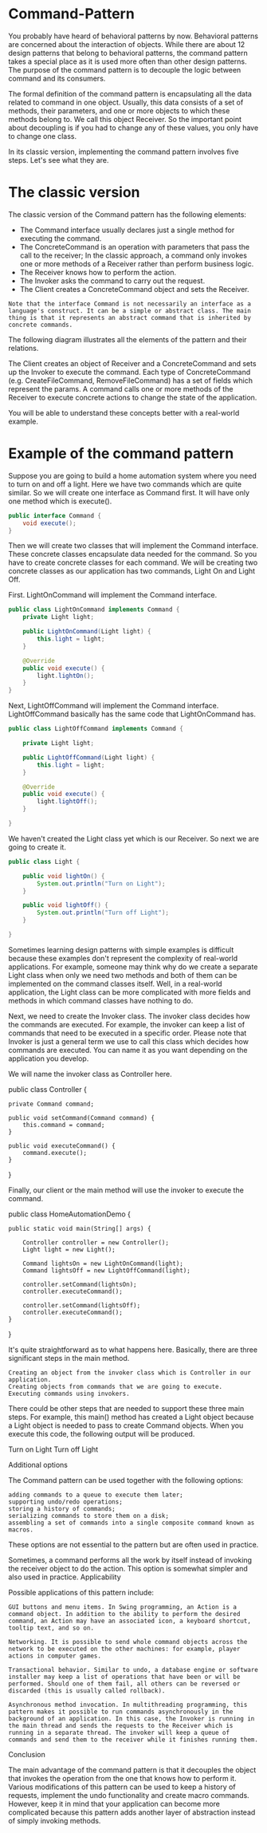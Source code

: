 # Command-Pattern

You probably have heard of behavioral patterns by now. Behavioral patterns are concerned about the interaction of
objects. While there are about 12 design patterns that belong to behavioral patterns, the command pattern takes a
special place as it is used more often than other design patterns. The purpose of the command pattern is to decouple the
logic between command and its consumers.

The formal definition of the command pattern is encapsulating all the data related to command in one object. Usually,
this data consists of a set of methods, their parameters, and one or more objects to which these methods belong to. We
call this object Receiver. So the important point about decoupling is if you had to change any of these values, you only
have to change one class.

In its classic version, implementing the command pattern involves five steps. Let's see what they are.

# The classic version

The classic version of the Command pattern has the following elements:

* The Command interface usually declares just a single method for executing the command.
* The ConcreteCommand is an operation with parameters that pass the call to the receiver; In the classic approach, a
  command only invokes one or more methods of a Receiver rather than perform business logic.
* The Receiver knows how to perform the action.
* The Invoker asks the command to carry out the request.
* The Client creates a ConcreteCommand object and sets the Receiver.

```Note that the interface Command is not necessarily an interface as a language's construct. It can be a simple or abstract class. The main thing is that it represents an abstract command that is inherited by concrete commands.```

The following diagram illustrates all the elements of the pattern and their relations.

The Client creates an object of Receiver and a ConcreteCommand and sets up the Invoker to execute the command. Each type
of ConcreteCommand (e.g. CreateFileCommand, RemoveFileCommand) has a set of fields which represent the params. A command
calls one or more methods of the Receiver to execute concrete actions to change the state of the application.

You will be able to understand these concepts better with a real-world example.

# Example of the command pattern

Suppose you are going to build a home automation system where you need to turn on and off a light. Here we have two
commands which are quite similar. So we will create one interface as Command first. It will have only one method which
is execute().

```java
public interface Command {
    void execute();
}
```

Then we will create two classes that will implement the Command interface. These concrete classes encapsulate data
needed for the command. So you have to create concrete classes for each command. We will be creating two concrete
classes as our application has two commands, Light On and Light Off.

First. LightOnCommand will implement the Command interface.

```java
public class LightOnCommand implements Command {
    private Light light;

    public LightOnCommand(Light light) {
        this.light = light;
    }

    @Override
    public void execute() {
        light.lightOn();
    }
}
```

Next, LightOffCommand will implement the Command interface. LightOffCommand basically has the same code that
LightOnCommand has.

```java
public class LightOffCommand implements Command {

    private Light light;

    public LightOffCommand(Light light) {
        this.light = light;
    }

    @Override
    public void execute() {
        light.lightOff();
    }

}
```

We haven't created the Light class yet which is our Receiver. So next we are going to create it.

```java
public class Light {

    public void lightOn() {
        System.out.println("Turn on Light");
    }

    public void lightOff() {
        System.out.println("Turn off Light");
    }

}
```

Sometimes learning design patterns with simple examples is difficult because these examples don't represent the
complexity of real-world applications. For example, someone may think why do we create a separate Light class when only
we need two methods and both of them can be implemented on the command classes itself. Well, in a real-world
application, the Light class can be more complicated with more fields and methods in which command classes have nothing
to do.

Next, we need to create the Invoker class. The invoker class decides how the commands are executed. For example, the
invoker can keep a list of commands that need to be executed in a specific order. Please note that Invoker is just a
general term we use to call this class which decides how commands are executed. You can name it as you want depending on
the application you develop.

We will name the invoker class as Controller here.

public class Controller {

    private Command command;

    public void setCommand(Command command) {
        this.command = command;
    }

    public void executeCommand() {
        command.execute();
    }

}

Finally, our client or the main method will use the invoker to execute the command.

public class HomeAutomationDemo {

    public static void main(String[] args) {

        Controller controller = new Controller();
        Light light = new Light();

        Command lightsOn = new LightOnCommand(light);
        Command lightsOff = new LightOffCommand(light);

        controller.setCommand(lightsOn);
        controller.executeCommand();

        controller.setCommand(lightsOff);
        controller.executeCommand();
    }

}

It's quite straightforward as to what happens here. Basically, there are three significant steps in the main method.

    Creating an object from the invoker class which is Controller in our application.
    Creating objects from commands that we are going to execute.
    Executing commands using invokers.

There could be other steps that are needed to support these three main steps. For example, this main() method has
created a Light object because a Light object is needed to pass to create Command objects. When you execute this code,
the following output will be produced.

Turn on Light Turn off Light

Additional options

The Command pattern can be used together with the following options:

    adding commands to a queue to execute them later;
    supporting undo/redo operations;
    storing a history of commands;
    serializing commands to store them on a disk;
    assembling a set of commands into a single composite command known as macros.

These options are not essential to the pattern but are often used in practice.

Sometimes, a command performs all the work by itself instead of invoking the receiver object to do the action. This
option is somewhat simpler and also used in practice. Applicability

Possible applications of this pattern include:

    GUI buttons and menu items. In Swing programming, an Action is a command object. In addition to the ability to perform the desired command, an Action may have an associated icon, a keyboard shortcut, tooltip text, and so on.

    Networking. It is possible to send whole command objects across the network to be executed on the other machines: for example, player actions in computer games.

    Transactional behavior. Similar to undo, a database engine or software installer may keep a list of operations that have been or will be performed. Should one of them fail, all others can be reversed or discarded (this is usually called rollback).

    Asynchronous method invocation. In multithreading programming, this pattern makes it possible to run commands asynchronously in the background of an application. In this case, the Invoker is running in the main thread and sends the requests to the Receiver which is running in a separate thread. The invoker will keep a queue of commands and send them to the receiver while it finishes running them.

Conclusion

The main advantage of the command pattern is that it decouples the object that invokes the operation from the one that
knows how to perform it. Various modifications of this pattern can be used to keep a history of requests, implement the
undo functionality and create macro commands. However, keep it in mind that your application can become more complicated
because this pattern adds another layer of abstraction instead of simply invoking methods.